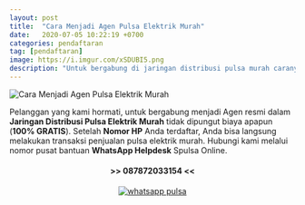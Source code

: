 ```yaml
---
layout: post
title:  "Cara Menjadi Agen Pulsa Elektrik Murah"
date:   2020-07-05 10:22:19 +0700
categories: pendaftaran
tag: [pendaftaran]
image: https://i.imgur.com/xSDUBI5.png
description: "Untuk bergabung di jaringan distribusi pulsa murah caranya sangat gampang serta **100% GRATIS** tanpa dipungut biaya apapun. Setelah nomor handphone anda terdaftar bisa langsung cek harga dll, anda cukup mengetik dan mengirimkan format sms seperti berikut dibawah ini"
---
```

<div class="mb-4">
<image src="https://i.imgur.com/xSDUBI5.png" alt="Cara Menjadi Agen Pulsa Elektrik Murah" class="img-fluid" />
</div>

Pelanggan yang kami hormati, untuk bergabung menjadi Agen resmi dalam **Jaringan Distribusi Pulsa Elektrik Murah** tidak dipungut biaya apapun (**100% GRATIS**). Setelah **Nomor HP** Anda terdaftar, Anda bisa langsung melakukan transaksi penjualan pulsa elektrik murah. Hubungi kami melalui nomor pusat bantuan **WhatsApp Helpdesk**  Spulsa Online.


<center>
<h4 class="text-success">>> 087872033154 <<</h4>

<a href="https://api.whatsapp.com/send?phone=6287872033154" rel="nofollow" target="new"><img alt="whatsapp pulsa" src="https://1.bp.blogspot.com/-EOjUHA0aCoQ/XaC-lPhx9LI/AAAAAAAAAzs/tbEr-Yrj9lQLshlhie2sBby7DVE7dPkFQCLcBGAsYHQ/s1600/wacenter.png"></a>
</center>